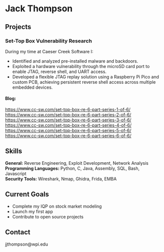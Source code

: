 # Jack Thompson

## Projects

### Set-Top Box Vulnerability Research 
During my time at Caeser Creek Software I:
- Identified and analyzed pre-installed malware and backdoors.
- Exploited a hardware vulnerability through the microSD card port to enable JTAG, reverse shell, and UART access.
- Developed a flexible JTAG replay solution using a Raspberry Pi Pico and custom PCB, achieving persistent reverse shell access across multiple embedded devices.
  
#### Blog: 
https://www.cc-sw.com/set-top-box-re-6-part-series-1-of-6/ </br>
https://www.cc-sw.com/set-top-box-re-6-part-series-2-of-6/ </br>
https://www.cc-sw.com/set-top-box-re-6-part-series-3-of-6/ </br>
https://www.cc-sw.com/set-top-box-re-6-part-series-4-of-6/ </br>
https://www.cc-sw.com/set-top-box-re-6-part-series-5-of-6/ </br>
https://www.cc-sw.com/set-top-box-re-6-part-series-6-of-6/ </br>

## Skills
**General:** Reverse Engineering, Exploit Development, Network Analysis </br>
**Programming Languages:** Python, C, Java, Assembly, SQL, Bash, Javascript </br>
**Security Tools:** Wireshark, Nmap, Ghidra, Frida, EMBA </br>

## Current Goals
- Complete my IQP on stock market modeling
- Launch my first app
- Contribute to open source projects

## Contact
<p>jjthompson@wpi.edu</p>


